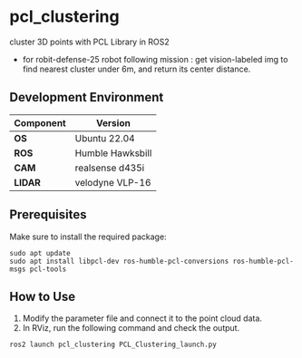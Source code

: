# pcl_clustering

cluster 3D points with PCL Library in ROS2

- for robit-defense-25 robot following mission
  : get vision-labeled img to find nearest cluster under 6m, and return its center distance.


## Development Environment

| Component   | Version          |
|-------------|------------------|
| **OS**      | Ubuntu 22.04     |
| **ROS**     | Humble Hawksbill    |
| **CAM**     | realsense d435i     |
| **LIDAR**   | velodyne VLP-16     |



## Prerequisites
Make sure to install the required package:
```
sudo apt update
sudo apt install libpcl-dev ros-humble-pcl-conversions ros-humble-pcl-msgs pcl-tools
```

## How to Use
1) Modify the parameter file and connect it to the point cloud data.
2) In RViz, run the following command and check the output.
```
ros2 launch pcl_clustering PCL_Clustering_launch.py
```
